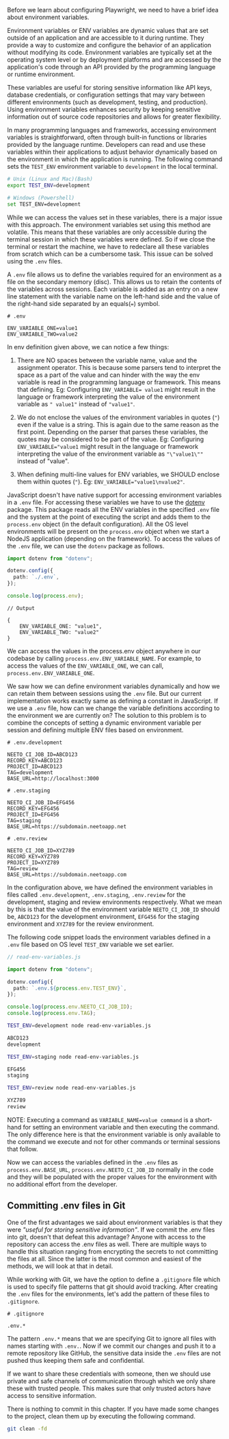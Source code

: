 Before we learn about configuring Playwright, we need to have a brief idea about environment variables.

Environment variables or ENV variables are dynamic values that are set outside of an application and are accessible to it during runtime.
They provide a way to customize and configure the behavior of an application without modifying its code. Environment
variables are typically set at the operating system level or by deployment platforms and are accessed by the
application's code through an API provided by the programming language or runtime environment.

These variables are useful for storing sensitive information like API keys, database credentials, or configuration settings
that may vary between different environments (such as development, testing, and production). Using environment variables
enhances security by keeping sensitive information out of source code repositories and allows for greater flexibility.

In many programming languages and frameworks, accessing environment variables is straightforward, often through built-in
functions or libraries provided by the language runtime. Developers can read and use these variables within their applications
to adjust behavior dynamically based on the environment in which the application is running. The following command sets the `TEST_ENV`
environment variable to `development` in the local terminal.

```bash
# Unix (Linux and Mac)(Bash)
export TEST_ENV=development

# Windows (Powershell)
set TEST_ENV=development
```

While we can access the values set in these variables, there is a major issue with this approach. The environment variables set using
this method are volatile. This means that these variables are only accessible during the terminal session in which these variables
were defined. So if we close the terminal or restart the machine, we have to redeclare all these variables from scratch which can
be a cumbersome task. This issue can be solved using the `.env` files.

A `.env` file allows us to define the variables required for an environment as a file on the secondary memory (disc). This allows us
to retain the contents of the variables across sessions. Each variable is added as an entry on a new line statement with the variable name
on the left-hand side and the value of the right-hand side separated by an equals(`=`) symbol.

```
# .env

ENV_VARIABLE_ONE=value1
ENV_VARIABLE_TWO=value2
```

In env definition given above, we can notice a few things:

1. There are NO spaces between the variable name, value and the assignment operator. This is because some parsers tend to interpret the
   space as a part of the value and can hinder with the way the env variable is read in the programming language or framework. This means
   that defining.
   Eg: Configuring `ENV_VARIABLE= value1` might result in the language or framework interpreting the value of the environment
   variable as `" value1"` instead of `"value1"`.

2. We do not enclose the values of the environment variables in quotes (`"`) even if the value is a string. This is again due to the same
   reason as the first point. Depending on the parser that parses these variables, the quotes may be considered to be part of the value.
   Eg: Configuring `ENV_VARIABLE="value1` might result in the language or framework interpreting the value of the environment
   variable as `"\"value1\""` instead of "value".

3. When defining multi-line values for ENV variables, we SHOULD enclose them within quotes (`"`). Eg: `ENV_VARIABLE="value1\nvalue2"`.

JavaScript doesn't have native support for accessing environment variables in a `.env` file. For accessing these variables we have
to use the [dotenv](https://www.npmjs.com/package/dotenv) package. This package reads all the ENV variables in the specified `.env` file and
the system at the point of executing the script and adds them to the `process.env` object (in the default configuration). All the OS level environments will be present on the `process.env` object when we start a NodeJS application (depending on the framework). To access the values
of the `.env` file, we can use the `dotenv` package as follows.

```ts
import dotenv from "dotenv";

dotenv.config({
  path: `./.env`,
});

console.log(process.env);
```

```
// Output

{
    ENV_VARIABLE_ONE: "value1",
    ENV_VARIABLE_TWO: "value2"
}
```

We can access the values in the process.env object anywhere in our codebase by calling `process.env.ENV_VARIABLE_NAME`. For example, to access the values of the `ENV_VARIABLE_ONE`, we can call, `process.env.ENV_VARIABLE_ONE`.

We saw how we can define environment variables dynamically and how we can retain them between sessions using the `.env` file. But our current
implementation works exactly same as defining a constant in JavaScript. If we use a `.env` file, how can we change the variable definitions
according to the environment we are currently on? The solution to this problem is to combine the concepts of setting a dynamic environment
variable per session and defining multiple ENV files based on environment.

```
# .env.development

NEETO_CI_JOB_ID=ABCD123
RECORD_KEY=ABCD123
PROJECT_ID=ABCD123
TAG=development
BASE_URL=http://localhost:3000

# .env.staging

NEETO_CI_JOB_ID=EFG456
RECORD_KEY=EFG456
PROJECT_ID=EFG456
TAG=staging
BASE_URL=https://subdomain.neetoapp.net

# .env.review

NEETO_CI_JOB_ID=XYZ789
RECORD_KEY=XYZ789
PROJECT_ID=XYZ789
TAG=review
BASE_URL=https://subdomain.neetoapp.com
```

In the configuration above, we have defined the environment variables in files called `.env.development`, `.env.staging`, `.env.review` for
the development, staging and review environments respectively. What we mean by this is that the value of the environment variable
`NEETO_CI_JOB_ID` should be, `ABCD123` for the development environment, `EFG456` for the staging environment and `XYZ789` for the review
environment.

The following code snippet loads the environment variables defined in a `.env` file based on OS level `TEST_ENV` variable we set earlier.

```ts
// read-env-variables.js

import dotenv from "dotenv";

dotenv.config({
  path: `.env.${process.env.TEST_ENV}`,
});

console.log(process.env.NEETO_CI_JOB_ID);
console.log(process.env.TAG);
```

```bash
TEST_ENV=development node read-env-variables.js

ABCD123
development

TEST_ENV=staging node read-env-variables.js

EFG456
staging

TEST_ENV=review node read-env-variables.js

XYZ789
review
```

NOTE: Executing a command as `VARIABLE_NAME=value command` is a short-hand for setting an environment variable and then executing the command.
The only difference here is that the environment variable is only available to the command we execute and not for other commands or terminal sessions that
follow.

Now we can access the variables defined in the `.env` files as `process.env.BASE_URL`, `process.env.NEETO_CI_JOB_ID` normally in the
code and they will be populated with the proper values for the environment with no additional effort from the developer.

## Committing .env files in Git

One of the first advantages we said about environment variables is that they were _"useful for storing sensitive information"_.
If we commit the .env files into git, doesn't that defeat this advantage? Anyone with access to the repository can access the .env
files as well. There are multiple ways to handle this situation ranging from encrypting the secrets to not committing the files at all.
Since the latter is the most common and easiest of the methods, we will look at that in detail.

While working with Git, we have the option to define a `.gitignore` file which is used to specify file patterns that git should avoid tracking.
After creating the `.env` files for the environments, let's add the pattern of these files to `.gitignore`.

```
# .gitignore

.env.*
```

The pattern `.env.*` means that we are specifying Git to ignore all files with names starting with `.env.`. Now if we commit our changes and push it to a remote repository like GitHub, the sensitive data inside the `.env` files are not pushed thus keeping them safe and confidential.

If we want to share these credentials with someone, then we should use private and safe channels of communication through which we only share these with trusted people. This makes sure that only trusted actors have access to sensitive information.

There is nothing to commit in this chapter. If you have made some changes to the project, clean them up by executing the following command.

```bash
git clean -fd
```
